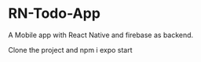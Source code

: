# RN-Todo-App

A Mobile app with React Native and firebase as backend.

Clone the project and 
npm i
expo start
